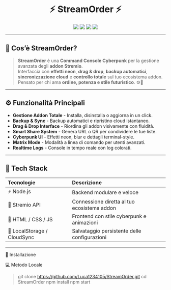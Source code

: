 <h1 align="center">⚡ StreamOrder ⚡</h1>

<p align="center">
  <img src="https://img.shields.io/badge/Version-1.0.0-purple?style=for-the-badge&logo=stremio" />
  <img src="https://img.shields.io/badge/Build-Stable-cyan?style=for-the-badge" />
  <img src="https://img.shields.io/badge/Theme-Cyberpunk-ff00ff?style=for-the-badge&logoColor=white" />
  <img src="https://img.shields.io/badge/License-Unlicensed-red?style=for-the-badge" />
</p>

---

## 💠 Cos’è StreamOrder?

> **StreamOrder** è una **Command Console Cyberpunk** per la gestione avanzata degli **addon Stremio**.  
> Interfaccia con **effetti neon**, **drag & drop**, **backup automatici**, **sincronizzazione cloud** e **controllo totale** sul tuo ecosistema addon.  
> Pensato per chi ama **ordine, potenza e stile futuristico**. ⚙️💜

---
## ⚙️ Funzionalità Principali

* **Gestione Addon Totale** - Installa, disinstalla o aggiorna in un click.
* **Backup & Sync** - Backup automatici e ripristino cloud istantaneo.
* **Drag & Drop Interface** - Riordina gli addon visivamente con fluidità.
* **Smart Share System** - Genera URL o QR per condividere le tue liste.
* **Cyberpunk UI** - Effetti neon, blur e dettagli terminal-style.
* **Matrix Mode** - Modalità a linea di comando per utenti avanzati.
* **Realtime Logs** - Console in tempo reale con log colorati.

---

## 🧠 Tech Stack

| Tecnologie | Descrizione |
| :--- | :--- |
| ⚡ Node.js | Backend modulare e veloce |
| 🧩 Stremio API | Connessione diretta al tuo ecosistema addon |
| 🎨 HTML / CSS / JS | Frontend con stile cyberpunk e animazioni |
| 🧬 LocalStorage / CloudSync | Salvataggio persistente delle configurazioni |

---

🚀 Installazione

💻 Metodo Locale

> git clone https://github.com/Luca1234105/StreamOrder.git
> cd StreamOrder
> npm install
> npm start
